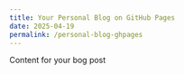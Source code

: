 ```yaml
---
title: Your Personal Blog on GitHub Pages
date: 2025-04-19
permalink: /personal-blog-ghpages
---
```


Content for your bog post
